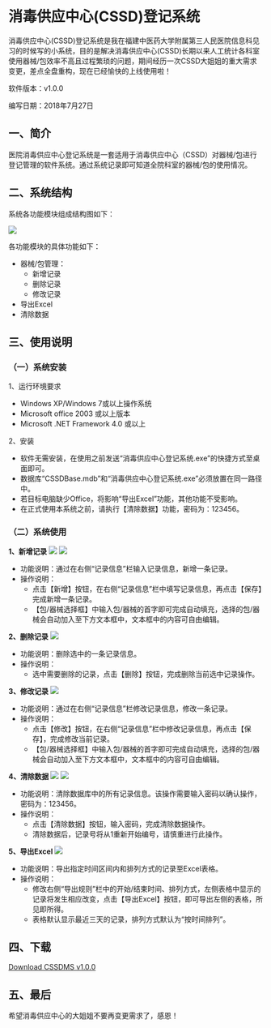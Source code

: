 # 消毒供应中心(CSSD)登记系统

消毒供应中心(CSSD)登记系统是我在福建中医药大学附属第三人民医院信息科见习的时候写的小系统，目的是解决消毒供应中心(CSSD)长期以来人工统计各科室使用器械/包效率不高且过程繁琐的问题，期间经历一次CSSD大姐姐的重大需求变更，差点全盘重构，现在已经愉快的上线使用啦！

软件版本：v1.0.0

编写日期：2018年7月27日


## 一、简介

医院消毒供应中心登记系统是一套适用于消毒供应中心（CSSD）对器械/包进行登记管理的软件系统。通过系统记录即可知道全院科室的器械/包的使用情况。

## 二、系统结构

系统各功能模块组成结构图如下：

![](https://github.com/jl223vy/fjtcmfs-cssdms/raw/master/Img/StructureDiagram.jpg)

各功能模块的具体功能如下：

- 器械/包管理：
  - 新增记录
  - 删除记录
  - 修改记录
- 导出Excel
- 清除数据


## 三、使用说明

### （一）系统安装

1、运行环境要求

- Windows XP/Windows 7或以上操作系统
- Microsoft office 2003 或以上版本
- Microsoft .NET Framework 4.0 或以上

2、安装

- 软件无需安装，在使用之前发送“消毒供应中心登记系统.exe”的快捷方式至桌面即可。
- 数据库“CSSDBase.mdb”和“消毒供应中心登记系统.exe”必须放置在同一路径中。
- 若目标电脑缺少Office，将影响“导出Excel”功能，其他功能不受影响。
- 在正式使用本系统之前，请执行【清除数据】功能，密码为：123456。

### （二）系统使用

**1、新增记录**
![](https://github.com/jl223vy/fjtcmfs-cssdms/raw/master/Img/add1.jpg)
![](https://github.com/jl223vy/fjtcmfs-cssdms/raw/master/Img/add2.jpg)

- 功能说明：通过在右侧“记录信息”栏输入记录信息，新增一条记录。
- 操作说明：
  - 点击【新增】按钮，在右侧“记录信息”栏中填写记录信息，再点击【保存】完成新增一条记录。
  - 【包/器械选择框】中输入包/器械的首字即可完成自动填充，选择的包/器械会自动加入至下方文本框中，文本框中的内容可自由编辑。

**2、删除记录**
![](https://github.com/jl223vy/fjtcmfs-cssdms/raw/master/Img/del.jpg)

- 功能说明：删除选中的一条记录信息。
- 操作说明：
  - 选中需要删除的记录，点击【删除】按钮，完成删除当前选中记录操作。

**3、修改记录**
![](https://github.com/jl223vy/fjtcmfs-cssdms/raw/master/Img/modi.jpg)

- 功能说明：通过在右侧“记录信息”栏修改记录信息，修改一条记录。
- 操作说明：
  - 点击【修改】按钮，在右侧“记录信息”栏中修改记录信息，再点击【保存】，完成修改当前记录。
  - 【包/器械选择框】中输入包/器械的首字即可完成自动填充，选择的包/器械会自动加入至下方文本框中，文本框中的内容可自由编辑。

**4、清除数据**
![](https://github.com/jl223vy/fjtcmfs-cssdms/raw/master/Img/clear1.jpg)
![](https://github.com/jl223vy/fjtcmfs-cssdms/raw/master/Img/clear2.jpg)

- 功能说明：清除数据库中的所有记录信息。该操作需要输入密码以确认操作，密码为：123456。
- 操作说明：
  - 点击【清除数据】按钮，输入密码，完成清除数据操作。
  - 清除数据后，记录号将从1重新开始编号，请慎重进行此操作。

**5、导出Excel**
![](https://github.com/jl223vy/fjtcmfs-cssdms/raw/master/Img/export.jpg)

- 功能说明：导出指定时间区间内和排列方式的记录至Excel表格。
- 操作说明：
  - 修改右侧“导出规则”栏中的开始/结束时间、排列方式，左侧表格中显示的记录将发生相应改变，点击【导出Excel】按钮，即可导出左侧的表格，所见即所得。
  - 表格默认显示最近三天的记录，排列方式默认为“按时间排列”。

 
## 四、下载

[Download CSSDMS v1.0.0](https://github.com/jl223vy/fjtcmfs-cssdms/raw/master/CSSDMS-v1.0.0.zip)


## 五、最后

希望消毒供应中心的大姐姐不要再变更需求了，感恩！


